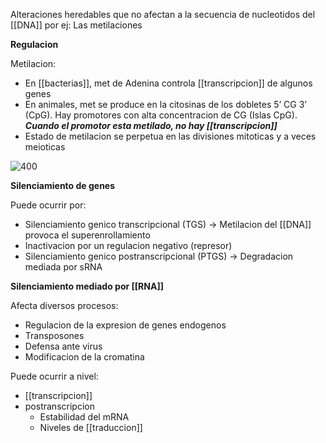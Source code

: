 Alteraciones heredables que no afectan a la secuencia de nucleotidos del [[DNA]] por ej: Las metilaciones

**Regulacion**

Metilacion:
- En [[bacterias]], met de Adenina controla [[transcripcion]] de algunos genes
- En animales, met se produce en la citosinas de los dobletes 5’ CG 3’ (CpG). Hay promotores con alta concentracion de CG (Islas CpG). ***Cuando el promotor esta metilado, no hay [[transcripcion]]***
- Estado de metilacion se perpetua en las divisiones mitoticas y a veces meioticas

![400](https://i.imgur.com/HlIaPLj.png)

**Silenciamiento de genes**

Puede ocurrir por:
- Silenciamiento genico transcripcional (TGS) → Metilacion del [[DNA]] provoca el superenrollamiento
- Inactivacion por un regulacion negativo (represor)
- Silenciamiento genico postranscripcional (PTGS) → Degradacion mediada por sRNA

**Silenciamiento mediado por [[RNA]]**

Afecta diversos procesos:
- Regulacion de la expresion de genes endogenos
- Transposones
- Defensa ante virus
- Modificacion de la cromatina

Puede ocurrir a nivel:
- [[transcripcion]]
- postranscripcion
	- Estabilidad del mRNA
	- Niveles de [[traduccion]]
